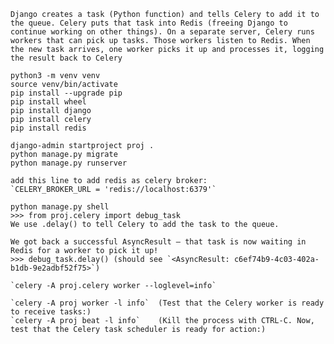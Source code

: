     Django creates a task (Python function) and tells Celery to add it to the queue. Celery puts that task into Redis (freeing Django to continue working on other things). On a separate server, Celery runs workers that can pick up tasks. Those workers listen to Redis. When the new task arrives, one worker picks it up and processes it, logging the result back to Celery

    python3 -m venv venv
    source venv/bin/activate
    pip install --upgrade pip
    pip install wheel
    pip install django
    pip install celery
    pip install redis

    django-admin startproject proj .
    python manage.py migrate
    python manage.py runserver

    add this line to add redis as celery broker:
    `CELERY_BROKER_URL = 'redis://localhost:6379'`

    python manage.py shell
    >>> from proj.celery import debug_task
    We use .delay() to tell Celery to add the task to the queue.

    We got back a successful AsyncResult — that task is now waiting in Redis for a worker to pick it up!
    >>> debug_task.delay() (should see `<AsyncResult: c6ef74b9-4c03-402a-b1db-9e2adbf52f75>`)

    `celery -A proj.celery worker --loglevel=info`

    `celery -A proj worker -l info`  (Test that the Celery worker is ready to receive tasks:)
    `celery -A proj beat -l info`    (Kill the process with CTRL-C. Now, test that the Celery task scheduler is ready for action:)
